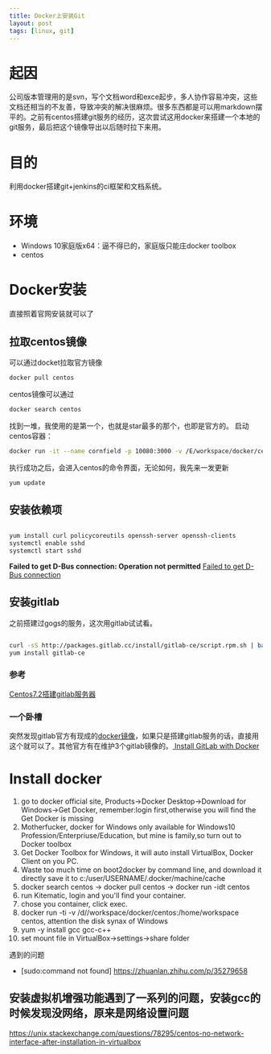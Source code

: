 ```yaml
---
title: Docker上安装Git
layout: post
tags: [linux, git]
---
```

# 起因
公司版本管理用的是svn，写个文档word和exce起步，多人协作容易冲突，这些文档还相当的不友善，导致冲突的解决很麻烦。很多东西都是可以用markdown摆平的。之前有centos搭建git服务的经历，这次尝试这用docker来搭建一个本地的git服务，最后把这个镜像导出以后随时拉下来用。

# 目的
利用docker搭建git+jenkins的ci框架和文档系统。

# 环境
* Windows 10家庭版x64：逼不得已的，家庭版只能庄docker toolbox
* centos


# Docker安装
直接照着官网安装就可以了

## 拉取centos镜像
可以通过docket拉取官方镜像
```sh
docker pull centos
```
centos镜像可以通过
```sh
docker search centos
```
找到一堆，我使用的是第一个，也就是star最多的那个，也即是官方的。
启动centos容器：
```sh
docker run -it --name cornfield -p 10080:3000 -v /E/workspace/docker/centos:/usr/local/cornfield centos
```
执行成功之后，会进入centos的命令界面，无论如何，我先来一发更新
```sh
yum update
```

## 安装依赖项
```sh

yum install curl policycoreutils openssh-server openssh-clients
systemctl enable sshd
systemctl start sshd
```
__Failed to get D-Bus connection: Operation not permitted__
[
Failed to get D-Bus connection](https://blog.51cto.com/lizhenliang/1975466)

## 安装gitlab
之前搭建过gogs的服务，这次用gitlab试试看。
```sh

curl -sS http://packages.gitlab.cc/install/gitlab-ce/script.rpm.sh | bash
yum install gitlab-ce
```
### 参考
[
Centos7.2搭建gitlab服务器](https://www.jianshu.com/p/e7b83dd85f9c)

### 一个卧槽
突然发现gitlab官方有现成的[docker镜像](https://hub.docker.com/u/gitlab)，如果只是搭建gitlab服务的话，直接用这个就可以了。其他官方有在维护3个gitlab镜像的。[
Install GitLab with Docker](https://docs.gitlab.com/ce/install/docker.html)



# Install docker
1. go to docker official site, Products->Docker Desktop->Download for Windows->Get Docker, remember:login first,otherwise you will find the Get Docker is missing
2.  Motherfucker, docker for Windows only available for Windows10 Profession/Enterpriuse/Education, but mine is family,so turn out to Docker toolbox
3. Get Docker Toolbox for Windows, it will auto install VirtualBox, Docker Client on you PC.
4. Waste too much time on boot2docker by command line, and download it directly save it to c:/user/USERNAME/.docker/machine/cache
5. docker search centos -> docker pull centos -> docker run -idt centos
6. run Kitematic, login and you'll find your container.
7. chose you container, click exec.
8. docker run -ti -v /d//workspace/docker/centos:/home/workspace centos, attention the disk synax of Windows
9. yum -y install gcc gcc-c++
10. set mount file in VirtualBox->settings->share folder

遇到的问题

* [sudo:command not found] https://zhuanlan.zhihu.com/p/35279658

## 安装虚拟机增强功能遇到了一系列的问题，安装gcc的时候发现没网络，原来是网络设置问题

https://unix.stackexchange.com/questions/78295/centos-no-network-interface-after-installation-in-virtualbox